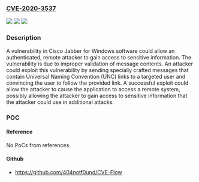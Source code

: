 ### [CVE-2020-3537](https://cve.mitre.org/cgi-bin/cvename.cgi?name=CVE-2020-3537)
![](https://img.shields.io/static/v1?label=Product&message=Cisco%20Jabber%20&color=blue)
![](https://img.shields.io/static/v1?label=Version&message=n%2Fa&color=blue)
![](https://img.shields.io/static/v1?label=Vulnerability&message=CWE-200&color=brighgreen)

### Description

A vulnerability in Cisco Jabber for Windows software could allow an authenticated, remote attacker to gain access to sensitive information. The vulnerability is due to improper validation of message contents. An attacker could exploit this vulnerability by sending specially crafted messages that contain Universal Naming Convention (UNC) links to a targeted user and convincing the user to follow the provided link. A successful exploit could allow the attacker to cause the application to access a remote system, possibly allowing the attacker to gain access to sensitive information that the attacker could use in additional attacks.

### POC

#### Reference
No PoCs from references.

#### Github
- https://github.com/404notf0und/CVE-Flow

